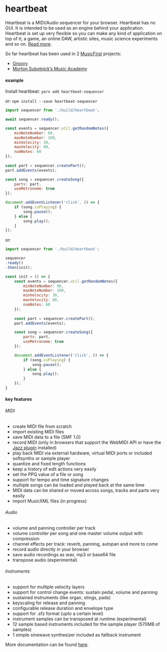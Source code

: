 heartbeat
=========


Heartbeat is a MIDI/Audio sequencer for your browser. Heartbeat has no GUI. It is intended to be used as an engine behind your application. Heartbeat is set up very flexible so you can make any kind of application on top of it; a game, an online DAW, artistic sites, music science experiments and so on. [Read more](http://abudaan.github.io/heartbeat/docs).

So far heartbeat has been used in 2 [MusicFirst](https://musicfirst.com/splash) projects:
- [Groovy](https://musicfirst.com/groovy-music)
- [Morton Subotnick’s Music Academy](https://musicfirst.com/msma)


#### example

Install heartbeat:
`yarn add heartbeat-sequencer`

or:
`npm install --save heartbeat-sequencer`


```javascript
import sequencer from './build/heartbeat';

await sequencer.ready();

const events = sequencer.util.getRandomNotes({
    minNoteNumber: 60,
    maxNoteNumber: 100,
    minVelocity: 30,
    maxVelocity: 80,
    numNotes: 60
});
    
const part = sequencer.createPart();
part.addEvents(events);

const song = sequencer.createSong({
    parts: part,
    useMetronome: true
});

document.addEventListener('click', () => {   
    if (song.isPlaying) {
        song.pause();
    } else {
        song.play();
    }
});

```

or:

```javascript
import sequencer from './build/heartbeat';

sequencer
.ready()
.then(init);

const init = () => {
    const events = sequencer.util.getRandomNotes({
        minNoteNumber: 60,
        maxNoteNumber: 100,
        minVelocity: 30,
        maxVelocity: 80,
        numNotes: 60
    });
        
    const part = sequencer.createPart();
    part.addEvents(events);

    const song = sequencer.createSong({
        parts: part,
        useMetronome: true
    });

    document.addEventListener('click', () => {   
        if (song.isPlaying) {
            song.pause();
        } else {
            song.play();
        }
    });
}


```


#### key features

###### MIDI
- create MIDI file from scratch
- import existing MIDI files
- save MIDI data to a file (SMF 1.0)
- record MIDI (only in browsers that support the WebMIDI API or have the [Jazz plugin](http://jazz-soft.net) installed)
- play back MIDI via external hardware, virtual MIDI ports or included softsynths or sample player
- quantize and fixed length functions
- keep a history of edit actions very easily
- set the PPQ value of a file or song
- support for tempo and time signature changes
- multiple songs can be loaded and played back at the same time
- MIDI data can be shared or moved across songs, tracks and parts very easily
- import MusicXML files (in progress)


###### Audio
- volume and panning controller per track
- volume controller per song and one master volume output with compression
- channel effects per track: reverb, panning, autopan and more to come
- record audio directly in your browser
- save audio recordings as wav, mp3 or base64 file
- transpose audio (experimental)


###### Instruments
- support for multiple velocity layers
- support for control change events: sustain pedal, volume and panning
- sustained instruments (like organ, stings, pads)
- keyscaling for release and panning
- configurable release duration and envelope type
- support for .sfz format (upto a certain level)
- instrument samples can be transposed at runtime (experimental)
- 12 sample based instruments included for the sample player (570MB of samples)
- 1 simple sinewave synthesizer included as fallback instrument



More documentation can be found [here](http://abudaan.github.io/heartbeat/docs).
